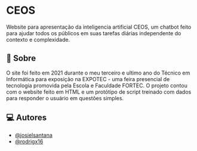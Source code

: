 # CEOS

Website para apresentação da inteligencia artificial CEOS, um chatbot feito para ajudar todos os públicos em suas tarefas diárias independente do contexto e complexidade.
## 📝 Sobre

O site foi feito em 2021 durante o meu terceiro e ultimo ano do Técnico em Informática para exposição na EXPOTEC - uma feira presencial de tecnologia promovida pela Escola e Faculdade FORTEC. 
O projeto contou com o website feito em HTML e um protótipo de script treinado com dados para responder o usuário em questões simples.
## 💻 Autores

- [@josielsantana](https://github.com/josielsantana)
- [@rodrigx16](https://github.com/rodrigx16)
